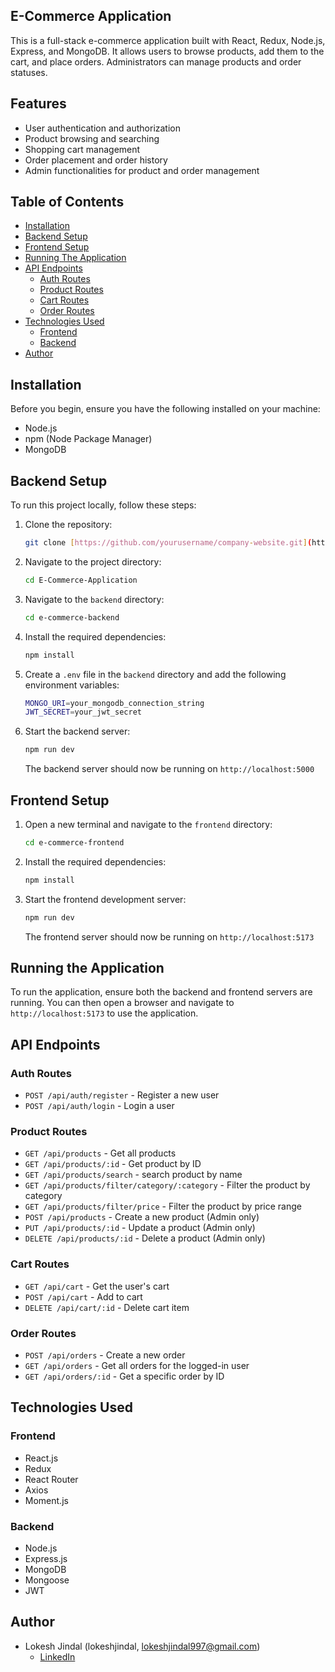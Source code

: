 ## E-Commerce Application

This is a full-stack e-commerce application built with React, Redux, Node.js, Express, and MongoDB. It allows users to browse products, add them to the cart, and place orders. Administrators can manage products and order statuses.

## Features
- User authentication and authorization
- Product browsing and searching
- Shopping cart management
- Order placement and order history
- Admin functionalities for product and order management

## Table of Contents

- [Installation](#installation)
- [Backend Setup](#backend-setup)
- [Frontend Setup](#frontend-setup)
- [Running The Application](#running-the-application)
- [API Endpoints](#api-endpoints)
  - [Auth Routes](#auth-routes)
  - [Product Routes](#product-routes)
  - [Cart Routes](#cart-routes)
  - [Order Routes](#order-routes)
- [Technologies Used](#technologies-used)
  - [Frontend](#frontend)
  - [Backend](#backend)
- [Author](#author)
  
## Installation

Before you begin, ensure you have the following installed on your machine:

- Node.js
- npm (Node Package Manager)
- MongoDB

## Backend Setup

To run this project locally, follow these steps:

1. Clone the repository:
   ```sh
   git clone [https://github.com/yourusername/company-website.git](https://github.com/lokesh0408/E-Commerce-Application.git)

2. Navigate to the project directory:
   ```bash
   cd E-Commerce-Application
   ```

3. Navigate to the `backend` directory:
   ```bash
   cd e-commerce-backend
   ```

4. Install the required dependencies:
   ```bash
   npm install
   ```

5. Create a `.env` file in the `backend` directory and add the following environment variables:
   ```bash
   MONGO_URI=your_mongodb_connection_string
   JWT_SECRET=your_jwt_secret
   ```

6. Start the backend server:
   ```bash
   npm run dev
   ```
   The backend server should now be running on `http://localhost:5000`

## Frontend Setup

1. Open a new terminal and navigate to the `frontend` directory:
   ```bash
   cd e-commerce-frontend
   ```

2. Install the required dependencies:
   ```bash
   npm install
   ```

3. Start the frontend development server:
   ```bash
   npm run dev
   ```
   The frontend server should now be running on `http://localhost:5173`

## Running the Application

To run the application, ensure both the backend and frontend servers are running. You can then open a browser and navigate to `http://localhost:5173` to use the application.

## API Endpoints
### Auth Routes

- `POST /api/auth/register` - Register a new user
- `POST /api/auth/login` - Login a user

### Product Routes

- `GET /api/products` - Get all products
- `GET /api/products/:id` - Get product by ID
- `GET /api/products/search` - search product by name
- `GET /api/products/filter/category/:category` - Filter the product by category
- `GET /api/products/filter/price` - Filter the product by price range
- `POST /api/products` - Create a new product (Admin only)
- `PUT /api/products/:id` - Update a product (Admin only)
- `DELETE /api/products/:id` - Delete a product (Admin only)

### Cart Routes

- `GET /api/cart` - Get the user's cart
- `POST /api/cart` - Add to cart
- `DELETE /api/cart/:id` - Delete cart item

### Order Routes
- `POST /api/orders` - Create a new order
- `GET /api/orders` - Get all orders for the logged-in user
- `GET /api/orders/:id` - Get a specific order by ID

## Technologies Used

### Frontend

- React.js
- Redux
- React Router
- Axios
- Moment.js

### Backend

- Node.js
- Express.js
- MongoDB
- Mongoose
- JWT

## Author

- Lokesh Jindal (lokeshjindal, lokeshjindal997@gmail.com)
  - [LinkedIn](https://www.linkedin.com/in/lokesh-kumar04/)

